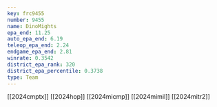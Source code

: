 ```yaml
---
key: frc9455
number: 9455
name: DinoMights
epa_end: 11.25
auto_epa_end: 6.19
teleop_epa_end: 2.24
endgame_epa_end: 2.81
winrate: 0.3542
district_epa_rank: 320
district_epa_percentile: 0.3738
type: Team
---
```

[[2024cmptx]]
[[2024hop]]
[[2024micmp]]
[[2024mimil]]
[[2024mitr2]]
